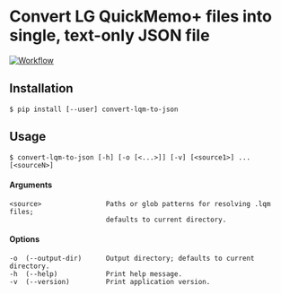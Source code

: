 # Convert LG QuickMemo+ files into single, text-only JSON file

[![Workflow](https://github.com/movecodemove/convert-lqm-to-json/workflows/.github/workflows/workflow.yml/badge.svg)](https://github.com/movecodemove/convert-lqm-to-json/actions)

## Installation
`$ pip install [--user] convert-lqm-to-json`

## Usage
`$ convert-lqm-to-json [-h] [-o [<...>]] [-v] [<source1>] ... [<sourceN>]`

#### Arguments

    <source>                Paths or glob patterns for resolving .lqm files;
                            defaults to current directory.

#### Options

    -o  (--output-dir)      Output directory; defaults to current directory.
    -h  (--help)            Print help message.
    -v  (--version)         Print application version.
